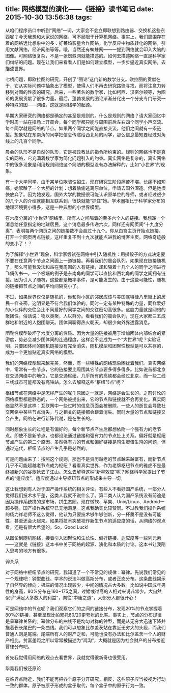 title: 网络模型的演化——《链接》读书笔记
date: 2015-10-30 13:56:38
tags:
---
从咱们程序员口中听到“网络”一词，大家会不会立即联想到路由器、交换机这些东西呢？今天我想和大家说的网络，可不局限于计算机网络。事实上，我们周围存在着的网络远比想象中的多：好莱坞影星合作网络，化学反应中物质转化的网络，引用文献网络，经济网络等等。哦，当然还有蜘蛛网——一提到网络就会印入大脑的图像。可网络很复杂，不是一张蜘蛛网就能描述的。如何去描述网络一直是科学家们纠结的问题。现在让我们来看看人们是如何建立模型，一步步逼近真实网络，去描述世界。

<!--more-->

七桥问题，即欧拉图的研究，开创了“图论”这门新的数学分支。欧拉图的贡献在于，它从实际问题中抽象出了模型，使得人们不再去研究路径寻找，而将注意力转移到对图的性质的研究。后来，一些著名的数学家，比如柯西、汉密尔顿等，为图论的发展贡献了很多力量。最后，蓬勃发展的图论渐渐分化出一个分支专门研究一种特殊的图——网络。这就是网络学的起源。


早期大家研究的网络都是确定的甚至是规则的。什么是规则的网络？请大家回忆中学时周一站在操场上开晨会，每个同学都只能与周围前后左右四个同学小声交流。每个同学就是网络的节点。如果两个同学之间能直接交流，他们之间就有一条链接。想象站在东南角的同学把信息传递给西北角的同学，那么信息最短要经过对角线上的几百个同学。


晨会的队形不是自然的队形，它是被政教处的指令所约束的。规则的网络也不是真实的网络，它充满着数学家为简化问题引入的约束。真实网络是复杂的，真实网络中的很多现象是利用规则网络这个简陋的模型没有办法解释的，比如“小世界”的现象。


有一个大学同学，由于某单位欺骗性招生，现在研究生阶段痛苦不堪。长痛不如短痛，她酝酿了一个大胆的计划：想着偷偷逃离原单位，申请去国外深造。但是她很快放弃了。因为她发现，国外大学的教授很可能认识原单位的导师，或者经过很少的几个人的介绍就能相互联系到，很快就能“抓住”她。学术圈相比于科学家分布的地理环境要小得多，这是一种典型的小世界模型。


在六度分离的“小世界”网络里，所有人之间隔着的至多六个人的链接。我想递一个消息给任意指定的地球居民，这个消息最多传递六次。同样还有网页间“十九度分离”，表明每两个网页之间的链接数不会超过十九个。你从白宫主页开始点链接，打开一个网页再点链接，这样重复不到十九次就能点进我的博客主页。网络奇迹般的变小了！？


为了解释“小世界”现象，科学家尝试在网络中引入随机性：用掷骰子的方式决定要不要在任意两个节点之间画上一道链接。再看我们的晨会队列，如果现在链接随机了，那么可能我没法和站在我周围的人有链接，却和隔着十几个人的同学之间进行飞鸽传书—。一个极端的例子是东南角的同学可以直接和西北角的同学之间拥有链接。因为引入了随机，这些都是概率事件，是可能发生的。由于这些可能性，随机的链接把节点之间的平均间隔变小了。


不过，如果世界仅仅是随机的，你和你小区的邻居应该与美国底特律八里街上的居民一样亲密。这明显是不符合我们体验的。同时一定有某种特殊的力量，同样爱好的小伙伴的交往会比不同爱好的同学之间的交往密切高很多。这股力量就是网络的聚团性。俗话说：物以类聚，人以群分。看看我们的晨会队列，现在大家都三五成群地和附近的人抱团聊天。团体间聊得热火朝天，却很少向外界透露消息。


团聚性模型破坏了六度分离的性质。因为大量的链接被用于增加团体内部结合的紧密度，势必会减少团体间的连通程度，这样会不会成为一个“大世界”呢？实验证明，只要团体间的随机链接没有完全消失，随机模型和团聚性模型是可以共存的，成为一个更加贴近真实网络的模型。


我们的网络模型越来越完美，然而，有一些特殊的网络现象困扰着我们。真实网络中，常常有一些节点，它的链接要比周围其它节点要多得多得多。比如说首都北京在交通网络中的地位，它是交通枢纽，几乎所有的高铁都会经过北京，而一些二线三线城市可能都没有高铁站。怎么去解释这些“枢纽节点”呢？

枢纽节点在网络中是怎样产生的呢？原因之一就是，网络是会生长的。之前讨论的网络模型都是静态的，一个网络被提出来，它的节点和链接就不会再变化。真实网络显然不是这样：互联网中一些过时的信息页面会被删除，一些人的逝世会导致社交网络中某些节点消失，与之相关的链接都会跟着消失。同时大量的节点和链接又会产生。网络在进行新陈代谢，是在生长的。

同时想象生长的过程是有偏好的。每个新节点产生后都想依附一个强有力的老节点。即使不是新节点，也都设法通过链接和强有力的节点扯上关系。偏好就是枢纽节点产生的第二个原因。虽然强有力的节点和偏好链接是鸡生蛋蛋生鸡的问题，但通过迭代，枢纽节点的产生几乎是必然的。

可是问题由来了：按照这个规则，那岂不是资历越老的节点越来越富有，而新节点几乎不可能超越老节点成为枢纽？看看真实世界，作为老牌枢纽节点的雅虎不是最终被新兴的谷歌抢去了江山。怎么去解释这种“新星效应”呢？网络科学家提出了节点的“适应度”。适应度通过主导枢纽节点的形成来主导一切。

这让我想到有人对于国产操作系统的相关评论。有些人不看好国产系统，一部分人觉得我们技术水平差，这类人我就不说什么了。第二类人认为国产系统没有前途是因为操作系统拼的是市场，拼生态圈。现在微软、苹果、Unix/Linux、Android一超多强，国产操作系统早已无地落足。这点我确实比较赞同。不过教我们操作系统的杨力祥老师不这么觉得，他认为只要技术够牛够创新，分一杯羹不是没有可能性，甚至还会火起来。如果将技术突破视作新生节点的适应度的话，从网络的观点看，还是有很大希望的。So，Good Luck!

从图论到随机网络，接着引入团聚性和生长性、偏好链接、适应度等一些列元素——这就是《链接》这本书中关于网络的起源、演化和本质的讨论。这本书让我陷入思考的地方有很多。

弱关系

对于网络中枢纽节点的研究，我知道了一个不常见的规律：幂律。先说我们常见的一个规律吧：钟型曲线。学术的说法叫做高斯分布，或者正态分布。这条曲线揭示了自然界的倾向：极端的情况出现较少，中间的情况占大多数。比如说中国成年男性的身高，80%分布在160~175之间，过矮或过高的人相对来说非常少。大自然似乎“满足大多数人的利益”，向往“中庸之道”，大部分人都很开心！

可是网络中的节点呢？我们观察它们的之间的链接分布，发现20%的节点掌握着80%的链接，甚至呈现比帕累托80/20更夸张的比率。事实上，节点的分布规律是呈幂律关系的。幂律分布的曲线不是均匀对称的钟型，而是从无穷大迅速下降并拖着长长尾巴的一条曲线。我们可以想象比尔盖茨站在靠近无穷大的头段，而我们普通人则是尾端。尾端所有人的财产之和，可能也没有办法和比尔盖茨一个人的财产相比。贫富差距之所以常常被描述为“鸿沟”，大概就是因为社会财产的分布接近幂律分布吧。

首先我觉得用网络的观点去看世界，我就觉得很新奇也很受用。

毕竟我们被还原论

在临界点附近，我们不能再把各个原子分开研究。相反，这些原子应当被视为行动一致的群体。原子被原子形成的盒子取代，每个盒子中的原子行为一致。
